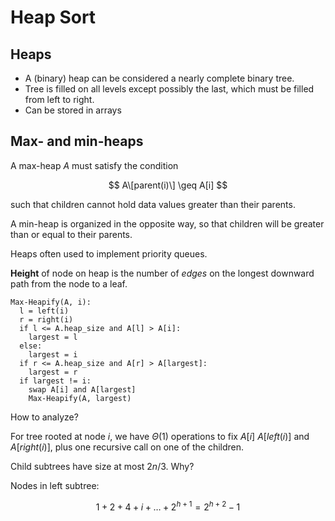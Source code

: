 # Heap Sort

## Heaps

- A (binary) heap can be considered a nearly complete binary tree.
- Tree is filled on all levels except possibly the last, which must be filled
from left to right.
- Can be stored in arrays

## Max- and min-heaps

A max-heap $A$ must satisfy the condition

$$
A\[parent(i)\] \geq A[i]
$$

such that children cannot hold data values greater than their parents.

A min-heap is organized in the opposite way, so that children will be greater
than or equal to their parents.

Heaps often used to implement priority queues.

**Height** of node on heap is the number of *edges* on the longest downward path
from the node to a leaf.

```
Max-Heapify(A, i):
  l = left(i)
  r = right(i)
  if l <= A.heap_size and A[l] > A[i]:
    largest = l
  else:
    largest = i
  if r <= A.heap_size and A[r] > A[largest]:
    largest = r
  if largest != i:
    swap A[i] and A[largest]
    Max-Heapify(A, largest)
```

How to analyze?

For tree rooted at node $i$, we have $\Theta(1)$ operations to fix $A[i]$
$A[left(i)]$ and $A[right(i)]$, plus one recursive call on one of the children.

Child subtrees have size at most $2n/3$. Why?

Nodes in left subtree:

$$
1 + 2+ 4 + i + \ldots + 2^{h+1} = 2^{h+2} -1
$$

